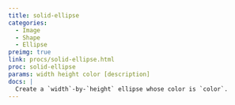 ```yaml
---
title: solid-ellipse
categories: 
  - Image
  - Shape
  - Ellipse
preimg: true
link: procs/solid-ellipse.html
proc: solid-ellipse
params: width height color [description]
docs: |
  Create a `width`-by-`height` ellipse whose color is `color`.
---
```

